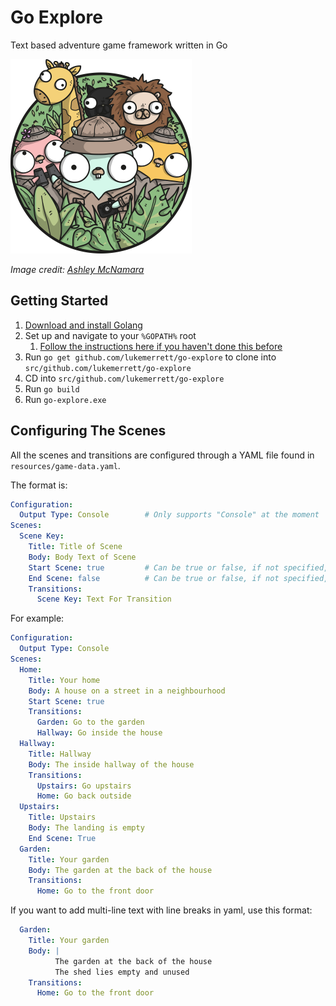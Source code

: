 # Go Explore

Text based adventure game framework written in Go

![Gopher Safari](gopher_safari.png)

*Image credit: [Ashley McNamara](https://github.com/ashleymcnamara/gophers)*

## Getting Started

1. [Download and install Golang](https://golang.org/doc/install)
2. Set up and navigate to your `%GOPATH%` root
    1. [Follow the instructions here if you haven't done this before](https://golang.org/doc/install)
3. Run `go get github.com/lukemerrett/go-explore` to clone into `src/github.com/lukemerrett/go-explore`
4. CD into `src/github.com/lukemerrett/go-explore`
5. Run `go build`
6. Run `go-explore.exe`

## Configuring The Scenes

All the scenes and transitions are configured through a YAML file found in `resources/game-data.yaml`.

The format is:

```yaml
Configuration:
  Output Type: Console        # Only supports "Console" at the moment
Scenes:
  Scene Key:
    Title: Title of Scene
    Body: Body Text of Scene
    Start Scene: true         # Can be true or false, if not specified, defaults to false
    End Scene: false          # Can be true or false, if not specified, defaults to false
    Transitions:
      Scene Key: Text For Transition
```

For example:

```yaml
Configuration:
  Output Type: Console
Scenes:
  Home:
    Title: Your home
    Body: A house on a street in a neighbourhood
    Start Scene: true
    Transitions:
      Garden: Go to the garden
      Hallway: Go inside the house
  Hallway:
    Title: Hallway
    Body: The inside hallway of the house
    Transitions:
      Upstairs: Go upstairs
      Home: Go back outside
  Upstairs:
    Title: Upstairs
    Body: The landing is empty
    End Scene: True
  Garden:
    Title: Your garden
    Body: The garden at the back of the house
    Transitions:
      Home: Go to the front door
```

If you want to add multi-line text with line breaks in yaml, use this format:

```yaml
  Garden:
    Title: Your garden
    Body: |
          The garden at the back of the house
          The shed lies empty and unused
    Transitions:
      Home: Go to the front door
```
